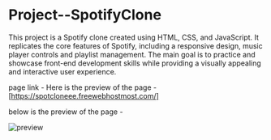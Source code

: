 # Project--SpotifyClone
This project is a Spotify clone created using HTML, CSS, and JavaScript. 
It replicates the core features of Spotify, including a responsive design, music player controls and playlist management.
The main goal is to practice and showcase front-end development skills while providing a visually appealing and interactive user experience.

page link - 
Here is the preview of the page - [https://spotcloneee.freewebhostmost.com/]

below is the preview of the page - 

![preview](https://github.com/punam5555/Project--SpotifyClone/assets/169894483/a30912ce-3b0f-4c13-8de9-b2dfdfa0afdc)







